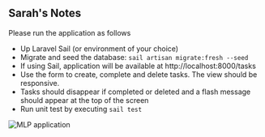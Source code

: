 ## Sarah's Notes

Please run the application as follows
- Up Laravel Sail (or environment of your choice)
- Migrate and seed the database: `sail artisan migrate:fresh --seed`
- If using Sail, application will be available at http://localhost:8000/tasks
- Use the form to create, complete and delete tasks. The view should be responsive.
- Tasks should disappear if completed or deleted and a flash message should appear at the top of the screen
- Run unit test by executing `sail test`

![MLP application](https://github.com/sarahLHeanan/mlp-to-do-list-sarah/assets/19517992/9f8d31fd-94c9-4ae2-b959-81ec9099de5a)

   
